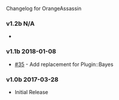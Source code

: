 Changelog for OrangeAssassin

### v1.2b N/A

 -

### v1.1b 2018-01-08

 - [#35](https://github.com/SpamExperts/OrangeAssassin/issues/35) - Add replacement for Plugin::Bayes

### v1.0b 2017-03-28

 - Initial Release
